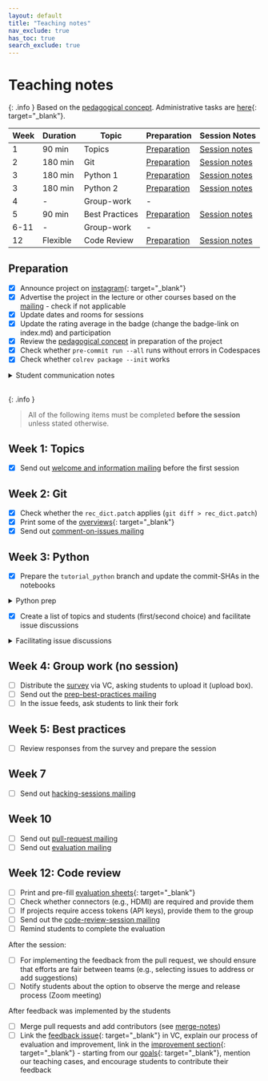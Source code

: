 ```yaml
---
layout: default
title: "Teaching notes"
nav_exclude: true
has_toc: true
search_exclude: true
---
```


# Teaching notes

{: .info }
Based on the [pedagogical concept](pedagogy.html). Administrative tasks are [here](https://digital-work-lab.github.io/handbook/docs/30-teaching/32_courses/){: target="_blank"}.

| **Week** | **Duration** | **Topic**        | **Preparation**                      | **Session Notes**                                          |
|----------|--------------|------------------|--------------------------------------|------------------------------------------------------------|
| 1        | 90 min       | Topics           | [Preparation](#topics)               | [Session notes](week_1_teaching_notes.html)                |
| 2        | 180 min      | Git              | [Preparation](#git)                  | [Session notes](week_2_git_teaching_notes.html)            |
| 3        | 180 min      | Python 1         | [Preparation](#python)               | [Session notes](week_3_python_teaching_notes_1.html)       |
| 3        | 180 min      | Python 2         | [Preparation](#python)               | [Session notes](week_3_python_teaching_notes_2.html)       |
| 4        | -            | Group-work       | -                                    |                                                            |
| 5        | 90 min       | Best Practices   | [Preparation](#best-practices)       | [Session notes](week_5_best_practices_teaching_notes.html) |
| 6-11     | -            | Group-work       | -                                    |                                                            |
| 12       | Flexible     | Code Review      | [Preparation](#code-review)          | [Session notes](week_12_code_review_teaching_notes.html)   |

## Preparation

- [x] Announce project on [instagram](https://www.instagram.com/informatik_unibamberg/){: target="_blank"}
- [x] Advertise the project in the lecture or other courses based on the [mailing](mailings.html#advertising) - check if not applicable
- [x] Update dates and rooms for sessions
- [x] Update the rating average in the badge (change the badge-link on index.md) and participation
- [x] Review the [pedagogical concept](pedagogy.html) in preparation of the project
- [x] Check whether `pre-commit run --all` runs without errors in Codespaces
- [x] Check whether `colrev package --init` works

<details markdown="block">
<summary>Student communication notes</summary>

> The overlap is a bit unfortunate and it is difficult for me to understand whether you will be able to contribute to the project work if you miss these sessions. At the same time, I would like you to participate in the project, and prior experience with Python and Git certainly helps.
> 
> What I would suggest going forward is to check the materials of the sessions (available at https://digital-work-lab.github.io/open-source-project/), and to start finding a team (as described in the slides for the first session). Naturally, we expect everyone, including yourself, to contribute equally to the project.
> 
> If you have any questions on the process or materials, please let me know - I am happy to help.

</details>

<br>

{: .info }
> All of the following items must be completed **before the session** unless stated otherwise.

## Week 1: Topics <a id="topics"></a>

- [x] Send out [welcome and information mailing](mailings.html#welcome) before the first session

## Week 2: Git  <a id="git"></a>

- [x] Check whether the `rec_dict.patch` applies (`git diff > rec_dict.patch`)
- [x] Print some of the [overviews](https://github.com/digital-work-lab/practice-git/blob/main/notebooks/img/overview-task.pdf){: target="_blank"}
- [x] Send out [comment-on-issues mailing](mailings.html#comment-issues)

## Week 3: Python <a id="python"></a>

- [x] Prepare the `tutorial_python` branch and update the commit-SHAs in the notebooks

<details markdown="block">
<summary>Python prep</summary>

```
git checkout tutorial_python
git branch tutorial_backup
git rebase -i HEAD~16
# edit the "update click" commit (before the tutorial starts) with the latest pyproject.toml / poetry update to update poetry.lock
git rebase main
git push -f
```

When the poetry.lock/pyproject.toml fail: checkout --ours poetry.lock/pyproject.toml, poetry add bibtexparser
</details>

- [x] Create a list of topics and students (first/second choice) and facilitate issue discussions

<details markdown="block">
<summary>Facilitating issue discussions</summary>

> Thank you, @pmao0907 and @MingxinJiang for offering to switch to #360 . This leaves a group of 3 with @CelinaSchwarz , @omanovb and @QuynhMaiNguyen 👍 Can you select a group lead, fork the repository and link your repository in this feed?

</details>

## Week 4: Group work (no session)

- [ ] Distribute the [survey](../assets/Interim_Project_Assessment_Survey.docx) via VC, asking students to upload it (upload box).
- [ ] Send out the [prep-best-practices mailing](mailings.html#prep-best-practice)
- [ ] In the issue feeds, ask students to link their fork

## Week 5: Best practices <a id="best-practices"></a>

- [ ] Review responses from the survey and prepare the session

## Week 7

- [ ] Send out [hacking-sessions mailing](mailings.html#hacking-sessions)

## Week 10

- [ ] Send out [pull-request mailing](mailings.html#pull-request)
- [ ] Send out [evaluation mailing](mailings.html#evaluation)

## Week 12: Code review <a id="code-review"></a>

- [ ] Print and pre-fill [evaluation sheets](https://github.com/digital-work-lab/open-source-project/tree/main/assets/evaluation){: target="_blank"}
- [ ] Check whether connectors (e.g., HDMI) are required and provide them
- [ ] If projects require access tokens (API keys), provide them to the group
- [ ] Send out the [code-review-session mailing](mailings.html#code-review-session)
- [ ] Remind students to complete the evaluation

After the session:

- [ ] For implementing the feedback from the pull request, we should ensure that efforts are fair between teams (e.g., selecting issues to address or add suggestions)
- [ ] Notify students about the option to observe the merge and release process (Zoom meeting)

After feedback was implemented by the students

- [ ] Merge pull requests and add contributors (see [merge-notes](merge_notes.html))
- [ ] Link the [feedback issue](https://github.com/digital-work-lab/open-source-project/issues){: target="_blank"} in VC, explain our process of evaluation and improvement, link in the [improvement section](https://digital-work-lab.github.io/handbook/docs/30-teaching/30_processes/30.22.improvements.html){: target="_blank"} - starting from our [goals](https://digital-work-lab.github.io/handbook/docs/10-lab/10_processes/10.01.goals.html){: target="_blank"}, mention our teaching cases, and encourage students to contribute their feedback

